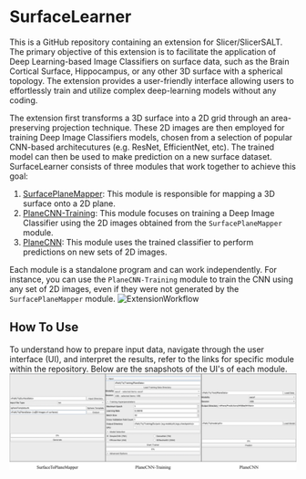 # SurfaceLearner
This is a GitHub repository containing an extension for Slicer/SlicerSALT. The primary objective of this extension is to facilitate the application of Deep Learning-based Image Classifiers on surface data, such as the Brain Cortical Surface, Hippocampus, or any other 3D surface with a spherical topology. The extension provides a user-friendly interface allowing users to effortlessly train and utilize complex deep-learning models without any coding.

The extension first transforms a 3D surface into a 2D grid through an area-preserving projection technique. These 2D images are then employed for training Deep Image Classifiers models, chosen from a selection of popular CNN-based architecutures (e.g. ResNet, EfficientNet, etc). The trained model can then be used to make prediction on a new surface dataset. SurfaceLearner consists of three modules that work together to achieve this goal:

1. [SurfacePlaneMapper](https://github.com/mturja-vf-ic-bd/SlicerDeepLearningUI/tree/update_reame_files/GeometryImage): This module is responsible for mapping a 3D surface onto a 2D plane.
2. [PlaneCNN-Training](https://github.com/mturja-vf-ic-bd/SlicerDeepLearningUI/tree/update_reame_files/DeepLearner): This module focuses on training a Deep Image Classifier using the 2D images obtained from the `SurfacePlaneMapper` module.
3. [PlaneCNN](https://github.com/mturja-vf-ic-bd/SlicerDeepLearningUI/tree/update_reame_files/Inference): This module uses the trained classifier to perform predictions on new sets of 2D images.

Each module is a standalone program and can work independently. For instance, you can use the `PlaneCNN-Training` module to train the CNN using any set of 2D images, even if they were not generated by the `SurfacePlaneMapper` module.
![ExtensionWorkflow](SurfaceLearnerWorkflow.png)

## How To Use
To understand how to prepare input data, navigate through the user interface (UI), and interpret the results, refer to the links for specific module within the repository. Below are the snapshots of the UI's of each module.
![ExtensionUIs](SurfaceLearnerOverviewImage.png)
